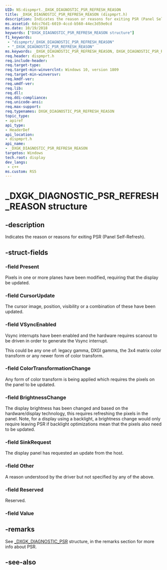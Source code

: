 ```yaml
---
UID: NS:dispmprt._DXGK_DIAGNOSTIC_PSR_REFRESH_REASON
title: _DXGK_DIAGNOSTIC_PSR_REFRESH_REASON (dispmprt.h)
description: Indicates the reason or reasons for exiting PSR (Panel Self-Refresh).
ms.assetid: 6dcc76d1-6019-4ccd-b560-44ec3d59e0cd
ms.date: 10/19/2018
keywords: ["DXGK_DIAGNOSTIC_PSR_REFRESH_REASON structure"]
f1_keywords:
 - "dispmprt/_DXGK_DIAGNOSTIC_PSR_REFRESH_REASON"
 - "_DXGK_DIAGNOSTIC_PSR_REFRESH_REASON"
ms.keywords: _DXGK_DIAGNOSTIC_PSR_REFRESH_REASON, DXGK_DIAGNOSTIC_PSR_REFRESH_REASON, 
req.header: dispmprt.h
req.include-header:
req.target-type:
req.target-min-winverclnt: Windows 10, version 1809
req.target-min-winversvr:
req.kmdf-ver:
req.umdf-ver:
req.lib:
req.dll:
req.ddi-compliance:
req.unicode-ansi:
req.max-support:
req.typenames: DXGK_DIAGNOSTIC_PSR_REFRESH_REASON
topic_type: 
- apiref
api_type: 
- HeaderDef
api_location: 
- dispmprt.h
api_name: 
- _DXGK_DIAGNOSTIC_PSR_REFRESH_REASON
targetos: Windows
tech.root: display
dev_langs:
 - c++
ms.custom: RS5
---
```


# _DXGK_DIAGNOSTIC_PSR_REFRESH_REASON structure

## -description

Indicates the reason or reasons for exiting PSR (Panel Self-Refresh).

## -struct-fields

### -field Present

Pixels in one or more planes have been modified, requiring that the display be updated.

### -field CursorUpdate

The cursor image, position, visibility or a combination of these have been updated.

### -field VSyncEnabled

Vsync interrupts have been enabled and the hardware requires scanout to be driven in order to generate the Vsync interrupt.

This could be any one of: legacy gamma, DXGI gamma, the 3x4 matrix color transform or any newer form of color transform.

### -field ColorTransformationChange

Any form of color transform is being applied which requires the pixels on the panel to be updated.

### -field BrightnessChange

The display brightness has been changed and based on the hardware/display technology, this requires refreshing the pixels in the panel.  Note, for a display using a backlight, a brightness change would only require leaving PSR if backlight optimizations mean that the pixels also need to be updated.

### -field SinkRequest

The display panel has requested an update from the host.

### -field Other

A reason understood by the driver but not specified by any of the above. 

### -field Reserved

Reserved.

### -field Value
 

## -remarks

See [_DXGK_DIAGNOSTIC_PSR](../dispmprt/ns-dispmprt-_dxgk_diagnostic_psr.md) structure, in the remarks section for more info about PSR.

## -see-also
